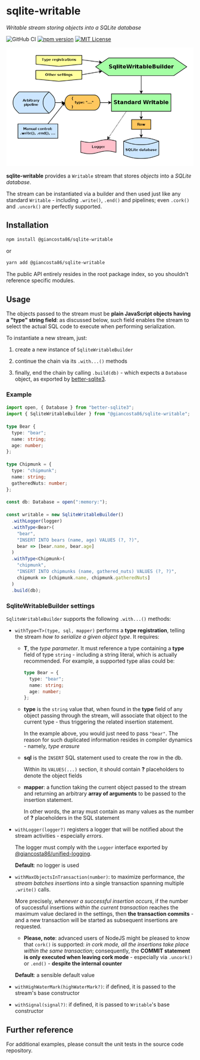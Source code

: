 # sqlite-writable

_Writable stream storing objects into a SQLite database_

![GitHub CI](https://github.com/giancosta86/sqlite-writable/actions/workflows/publish-to-npm.yml/badge.svg)
[![npm version](https://badge.fury.io/js/@giancosta86%2Fsqlite-writable.svg)](https://badge.fury.io/js/@giancosta86%2Fsqlite-writable)
[![MIT License](https://img.shields.io/badge/license-MIT-blue.svg?style=flat)](/LICENSE)

![Overview](docs/diagrams//overview.png)

**sqlite-writable** provides a `Writable` stream that stores _objects_ into a _SQLite database_.

The stream can be instantiated via a builder and then used just like any standard `Writable` - including `.write()`, `.end()` and pipelines; even `.cork()` and `.uncork()` are perfectly supported.

## Installation

```bash
npm install @giancosta86/sqlite-writable
```

or

```bash
yarn add @giancosta86/sqlite-writable
```

The public API entirely resides in the root package index, so you shouldn't reference specific modules.

## Usage

The objects passed to the stream must be **plain JavaScript objects having a "type" string field**: as discussed below, such field enables the stream to select the actual SQL code to execute when performing serialization.

To instantiate a new stream, just:

1. create a new instance of `SqliteWritableBuilder`

2. continue the chain via its `.with...()` methods

3. finally, end the chain by calling `.build(db)` - which expects a `Database` object, as exported by [better-sqlite3](https://www.npmjs.com/package/better-sqlite3).

### Example

```typescript
import open, { Database } from "better-sqlite3";
import { SqliteWritableBuilder } from "@giancosta86/sqlite-writable";

type Bear {
  type: "bear";
  name: string;
  age: number;
};

type Chipmunk = {
  type: "chipmunk";
  name: string;
  gatheredNuts: number;
};

const db: Database = open(":memory:");

const writable = new SqliteWritableBuilder()
  .withLogger(logger)
  .withType<Bear>(
    "bear",
    "INSERT INTO bears (name, age) VALUES (?, ?)",
    bear => [bear.name, bear.age]
  )
  .withType<Chipmunk>(
    "chipmunk",
    "INSERT INTO chipmunks (name, gathered_nuts) VALUES (?, ?)",
    chipmunk => [chipmunk.name, chipmunk.gatheredNuts]
  )
  .build(db);
```

### SqliteWritableBuilder settings

`SqliteWritableBuilder` supports the following `.with...()` methods:

- `withType<T>(type, sql, mapper)` performs a **type registration**, telling the stream _how to serialize a given object type_. It requires:

  - **T**, the _type parameter_. It must reference a type containing a **type** field of type `string` - including a string literal, which is actually recommended. For example, a supported type alias could be:

    ```typescript
    type Bear = {
      type: "bear";
      name: string;
      age: number;
    };
    ```

  * **type** is the `string` value that, when found in the **type** field of any object passing through the stream, will associate that object to the current type - thus triggering the related insertion statement.

    In the example above, you would just need to pass `"bear"`. The reason for such duplicated information resides in compiler dynamics - namely, _type erasure_

  * **sql** is the `INSERT` SQL statement used to create the row in the db.

    Within its `VALUES(...)` section, it should contain **?** placeholders to denote the object fields

  * **mapper**: a function taking the current object passed to the stream and returning an arbitrary **array of arguments** to be passed to the insertion statement.

    In other words, the array must contain as many values as the number of **?** placeholders in the SQL statement

- `withLogger(logger?)` registers a logger that will be notified about the stream activities - especially _errors_.

  The logger must comply with the `Logger` interface exported by [@giancosta86/unified-logging](https://github.com/giancosta86/unified-logging).

  **Default**: no logger is used

- `withMaxObjectsInTransaction(number)`: to maximize performance, _the stream batches insertions_ into a single transaction spanning multiple `.write()` calls.

  More precisely, _whenever a successful insertion occurs_, if the number of successful insertions _within the current transaction_ reaches the maximum value declared in the settings, then **the transaction commits** - and a new transaction will be started as subsequent insertions are requested.

  - **Please, note**: advanced users of NodeJS might be pleased to know that `cork()` is supported: _in cork mode, all the insertions take place within the same transaction_; consequently, the **COMMIT statement is only executed when leaving cork mode** - especially via `.uncork()` or `.end()` - **despite the internal counter**

  **Default**: a sensible default value

- `withHighWaterMark(highWaterMark?)`: if defined, it is passed to the stream's base constructor

- `withSignal(signal?)`: if defined, it is passed to `Writable`'s base constructor

## Further reference

For additional examples, please consult the unit tests in the source code repository.
